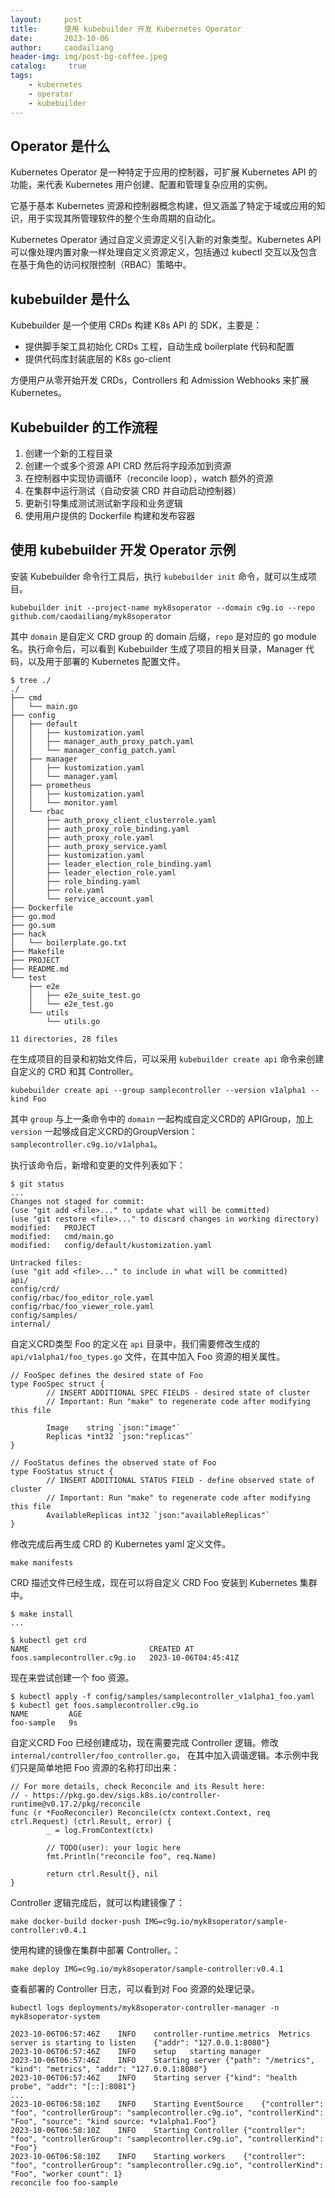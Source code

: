 ```yaml
---
layout:     post
title:      使用 kubebuilder 开发 Kubernetes Operator
date:       2023-10-06
author:     caodailiang
header-img: img/post-bg-coffee.jpeg
catalog: 	 true
tags:
    - kubernetes
    - operator
    - kubebuilder
---
```


## Operator 是什么
Kubernetes Operator 是一种特定于应用的控制器，可扩展 Kubernetes API 的功能，来代表 Kubernetes 用户创建、配置和管理复杂应用的实例。

它基于基本 Kubernetes 资源和控制器概念构建，但又涵盖了特定于域或应用的知识，用于实现其所管理软件的整个生命周期的自动化。

Kubernetes Operator 通过自定义资源定义引入新的对象类型。Kubernetes API 可以像处理内置对象一样处理自定义资源定义，包括通过 kubectl 交互以及包含在基于角色的访问权限控制（RBAC）策略中。

## kubebuilder 是什么
Kubebuilder 是一个使用 CRDs 构建 K8s API 的 SDK，主要是： 
- 提供脚手架工具初始化 CRDs 工程，自动生成 boilerplate 代码和配置
- 提供代码库封装底层的 K8s go-client

方便用户从零开始开发 CRDs，Controllers 和 Admission Webhooks 来扩展 Kubernetes。

## Kubebuilder 的工作流程

1. 创建一个新的工程目录
2. 创建一个或多个资源 API CRD 然后将字段添加到资源
3. 在控制器中实现协调循环（reconcile loop），watch 额外的资源
4. 在集群中运行测试（自动安装 CRD 并自动启动控制器）
5. 更新引导集成测试测试新字段和业务逻辑
6. 使用用户提供的 Dockerfile 构建和发布容器

## 使用 kubebuilder 开发 Operator 示例

安装 Kubebuilder 命令行工具后，执行 `kubebuilder init` 命令，就可以生成项目。
```
kubebuilder init --project-name myk8soperator --domain c9g.io --repo github.com/caodailiang/myk8soperator
```
其中 `domain` 是自定义 CRD group 的 domain 后缀，`repo` 是对应的 go module 名。执行命令后，可以看到 Kubebuilder 生成了项目的相关目录，Manager 代码，以及用于部署的 Kubernetes 配置文件。
```
$ tree ./
./
├── cmd
│   └── main.go
├── config
│   ├── default
│   │   ├── kustomization.yaml
│   │   ├── manager_auth_proxy_patch.yaml
│   │   └── manager_config_patch.yaml
│   ├── manager
│   │   ├── kustomization.yaml
│   │   └── manager.yaml
│   ├── prometheus
│   │   ├── kustomization.yaml
│   │   └── monitor.yaml
│   └── rbac
│       ├── auth_proxy_client_clusterrole.yaml
│       ├── auth_proxy_role_binding.yaml
│       ├── auth_proxy_role.yaml
│       ├── auth_proxy_service.yaml
│       ├── kustomization.yaml
│       ├── leader_election_role_binding.yaml
│       ├── leader_election_role.yaml
│       ├── role_binding.yaml
│       ├── role.yaml
│       └── service_account.yaml
├── Dockerfile
├── go.mod
├── go.sum
├── hack
│   └── boilerplate.go.txt
├── Makefile
├── PROJECT
├── README.md
└── test
    ├── e2e
    │   ├── e2e_suite_test.go
    │   └── e2e_test.go
    └── utils
        └── utils.go

11 directories, 28 files
```

在生成项目的目录和初始文件后，可以采用 `kubebuilder create api` 命令来创建自定义的 CRD 和其 Controller。

```
kubebuilder create api --group samplecontroller --version v1alpha1 --kind Foo
```
其中 `group` 与上一条命令中的 `domain` 一起构成自定义CRD的 APIGroup，加上 `version` 一起够成自定义CRD的GroupVersion： `samplecontroller.c9g.io/v1alpha1`。

执行该命令后，新增和变更的文件列表如下：
```
$ git status
...
Changes not staged for commit:
(use "git add <file>..." to update what will be committed)
(use "git restore <file>..." to discard changes in working directory)
modified:   PROJECT
modified:   cmd/main.go
modified:   config/default/kustomization.yaml

Untracked files:
(use "git add <file>..." to include in what will be committed)
api/
config/crd/
config/rbac/foo_editor_role.yaml
config/rbac/foo_viewer_role.yaml
config/samples/
internal/
```

自定义CRD类型 Foo 的定义在 `api` 目录中，我们需要修改生成的 `api/v1alpha1/foo_types.go` 文件，在其中加入 Foo 资源的相关属性。

```
// FooSpec defines the desired state of Foo
type FooSpec struct {
        // INSERT ADDITIONAL SPEC FIELDS - desired state of cluster
        // Important: Run "make" to regenerate code after modifying this file

        Image    string `json:"image"`
        Replicas *int32 `json:"replicas"`
}

// FooStatus defines the observed state of Foo
type FooStatus struct {
        // INSERT ADDITIONAL STATUS FIELD - define observed state of cluster
        // Important: Run "make" to regenerate code after modifying this file
        AvailableReplicas int32 `json:"availableReplicas"`
}
```

修改完成后再生成 CRD 的 Kubernetes yaml 定义文件。

```
make manifests
```

CRD 描述文件已经生成，现在可以将自定义 CRD Foo 安装到 Kubernetes 集群中。

```
$ make install
...

$ kubectl get crd
NAME                           CREATED AT
foos.samplecontroller.c9g.io   2023-10-06T04:45:41Z
```

现在来尝试创建一个 foo 资源。

```
$ kubectl apply -f config/samples/samplecontroller_v1alpha1_foo.yaml
$ kubectl get foos.samplecontroller.c9g.io
NAME         AGE
foo-sample   9s
```

自定义CRD Foo 已经创建成功，现在需要完成 Controller 逻辑。修改 `internal/controller/foo_controller.go`， 在其中加入调谐逻辑。本示例中我们只是简单地把 Foo 资源的名称打印出来：

```
// For more details, check Reconcile and its Result here:
// - https://pkg.go.dev/sigs.k8s.io/controller-runtime@v0.17.2/pkg/reconcile
func (r *FooReconciler) Reconcile(ctx context.Context, req ctrl.Request) (ctrl.Result, error) {
        _ = log.FromContext(ctx)

        // TODO(user): your logic here
        fmt.Println("reconcile foo", req.Name)

        return ctrl.Result{}, nil
}
```

Controller 逻辑完成后，就可以构建镜像了：
```
make docker-build docker-push IMG=c9g.io/myk8soperator/sample-controller:v0.4.1
```
使用构建的镜像在集群中部署 Controller。：
```
make deploy IMG=c9g.io/myk8soperator/sample-controller:v0.4.1
```
查看部署的 Controller 日志，可以看到对 Foo 资源的处理记录。
```
kubectl logs deployments/myk8soperator-controller-manager -n myk8soperator-system

2023-10-06T06:57:46Z	INFO	controller-runtime.metrics	Metrics server is starting to listen	{"addr": "127.0.0.1:8080"}
2023-10-06T06:57:46Z	INFO	setup	starting manager
2023-10-06T06:57:46Z	INFO	Starting server	{"path": "/metrics", "kind": "metrics", "addr": "127.0.0.1:8080"}
2023-10-06T06:57:46Z	INFO	Starting server	{"kind": "health probe", "addr": "[::]:8081"}
...
2023-10-06T06:58:10Z	INFO	Starting EventSource	{"controller": "foo", "controllerGroup": "samplecontroller.c9g.io", "controllerKind": "Foo", "source": "kind source: *v1alpha1.Foo"}
2023-10-06T06:58:10Z	INFO	Starting Controller	{"controller": "foo", "controllerGroup": "samplecontroller.c9g.io", "controllerKind": "Foo"}
2023-10-06T06:58:10Z	INFO	Starting workers	{"controller": "foo", "controllerGroup": "samplecontroller.c9g.io", "controllerKind": "Foo", "worker count": 1}
reconcile foo foo-sample
```
